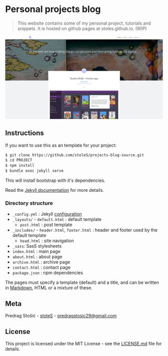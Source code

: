 # Personal projects blog

> This website contains some of my personal project, tutorials and snippets. It is hosted on github pages at stoles.github.io. (WIP)

![](/assets/projects-blog/projects-blog.png)

## Instructions

If you want to use this as an template for your project:

```sh
$ git clone https://github.com/stoleS/projects-blog-source.git
$ cd PROJECT
$ npm install
$ bundle exec jekyll serve
```

This will install bootstrap with it's dependencies.

Read the [Jekyll documentation](http://jekyllrb.com/docs/home/) for more details.

### Directory structure

- `_config.yml` : Jekyll [configuration](http://jekyllrb.com/docs/configuration/)
- `_layouts/` - `default.html` : default template
  - `post.html` : post template
- `_includes/` - `header.html`, `footer.html` : header and footer used by the default template
  - `head.html` : site navigation
- `_sass`: SasS stylesheets
- `index.html` : main page
- `about.html` : about page
- `archive.html` : archive page
- `contact.html` : contact page
- `package.json` : npm dependencies

The pages must specify a template (default) and a title, and can be written in [Markdown](http://daringfireball.net/projects/markdown/), HTML or a mixture of these.

## Meta

Predrag Stošić - [stoleS](https://github.com/stoleS) - predragstosic29@gmail.com

## License

This project is licensed under the MIT License - see the [LICENSE.md](https://github.com/stoleS/projects-blog-source/blob/master/LICENSE) file for details.
